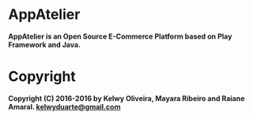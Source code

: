 # AppAtelier

**AppAtelier is an Open Source E-Commerce Platform based on Play Framework and Java.**


# Copyright

**Copyright (C) 2016-2016 by Kelwy Oliveira, Mayara Ribeiro and Raiane Amaral. <kelwyduarte@gmail.com>**
